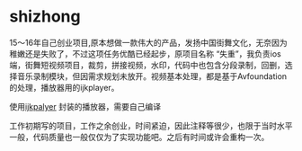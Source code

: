 # shizhong
15～16年自己创业项目,原本想做一款伟大的产品，发扬中国街舞文化，无奈因为稚嫩还是失败了，不过这项任务优酷已经起步，原项目名称  “失重”，我负责ios端，街舞短视频项目，裁剪，拼接视频，水印，代码中也包含分段录制，回删，选择音乐录制模块，但因需求规划未放开。视频基本处理，都是基于Avfoundation的处理，播放器用的ijkplayer。

使用[ijkpalyer](https://github.com/Bilibili/ijkplayer) 封装的播放器，需要自己编译

工作初期写的项目，工作之余创业，时间紧迫，因此注释等很少，也限于当时水平一般，代码质量也一般仅仅为了实现功能吧。之后有时间或许会重构一次。
